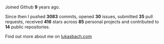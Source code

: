 Joined Github **9** years ago.

Since then I pushed **3083** commits, opened **30** issues, submitted **35** pull requests, received **416** stars across **85** personal projects and contributed to **14** public repositories.

Find out more about me on [lukasbach.com](https://lukasbach.com)
